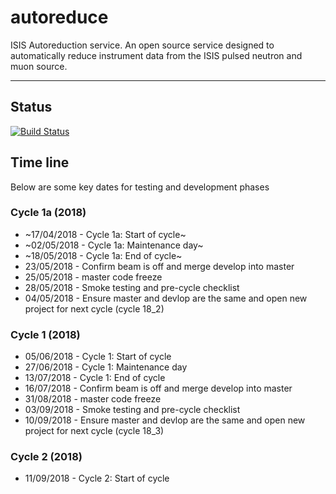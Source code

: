 # autoreduce
ISIS Autoreduction service.
An open source service designed to automatically reduce instrument data from the ISIS pulsed neutron and muon source. 

---
## Status
[![Build Status](https://travis-ci.org/ISISScientificComputing/autoreduce.svg?branch=master)](https://travis-ci.org/ISISScientificComputing/autoreduce)

## Time line
Below are some key dates for testing and development phases

### Cycle 1a (2018)
* ~17/04/2018 - Cycle 1a: Start of cycle~
* ~02/05/2018 - Cycle 1a: Maintenance day~
* ~18/05/2018 - Cycle 1a: End of cycle~
* 23/05/2018 - Confirm beam is off and merge develop into master
* 25/05/2018 - master code freeze 
* 28/05/2018 - Smoke testing and pre-cycle checklist
* 04/05/2018 - Ensure master and devlop are the same and open new project for next cycle (cycle 18_2)

### Cycle 1 (2018)
* 05/06/2018 - Cycle 1: Start of cycle
* 27/06/2018 - Cycle 1: Maintenance day
* 13/07/2018 - Cycle 1: End of cycle
* 16/07/2018 - Confirm beam is off and merge develop into master
* 31/08/2018 - master code freeze
* 03/09/2018 - Smoke testing and pre-cycle checklist
* 10/09/2018 - Ensure master and devlop are the same and open new project for next cycle (cycle 18_3)

### Cycle 2 (2018)
* 11/09/2018 - Cycle 2: Start of cycle
